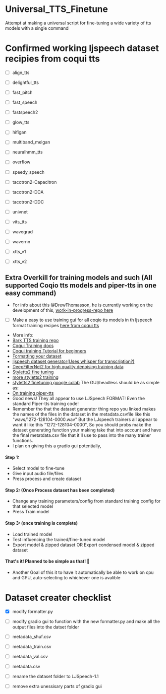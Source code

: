# Universal_TTS_Finetune
Attempt at making a universal script for fine-tuning a wide variety of tts models with a single command

# Confirmed working ljspeech dataset recipies from coqui tts

- [ ] align_tts  
- [ ] delightful_tts  
- [ ] fast_pitch  
- [ ] fast_speech  
- [ ] fastspeech2  
- [ ] glow_tts  
- [ ] hifigan  
- [ ] multiband_melgan  
- [ ] neuralhmm_tts  
- [ ] overflow  
- [ ] speedy_speech  
- [ ] tacotron2-Capacitron  
- [ ] tacotron2-DCA  
- [ ] tacotron2-DDC  
- [ ] univnet  
- [ ] vits_tts  
- [ ] wavegrad  
- [ ] wavernn  
- [ ] xtts_v1  
- [ ] xtts_v2  






## Extra Overkill for training models and such (All supported Coqio tts models and piper-tts in one easy command) 
- For info about this @DrewThomasson, he is currently working on the development of this, [work-in-progress-repo here](https://github.com/DrewThomasson/Universal_TTS_Finetune)
- [ ] Make a easy to use training gui for all coqio tts models in th ljspeech format training recipes [here from coqui tts](https://github.com/coqui-ai/TTS/tree/dev/recipes/ljspeech)
- More info:
- [Bark TTS training repo](https://github.com/anyvoiceai/Barkify)
- [Coqui Training docs](https://docs.coqui.ai/en/latest/training_a_model.html)
- [Coqui training Tutorial for beginners](https://docs.coqui.ai/en/latest/tutorial_for_nervous_beginners.html)
- [Formatting your dataset](https://docs.coqui.ai/en/latest/formatting_your_dataset.html)
- [ljspeech dataset generator(Uses whisper for transcription?)](https://github.com/davidmartinrius/speech-dataset-generator)
- [DeepFilterNet2 for high quality denoising training data](https://github.com/Rikorose/DeepFilterNet)
- [Styletts2 fine tuning](https://github.com/yl4579/StyleTTS2/discussions/144)
- [more styletts2 training](https://dagshub.com/blog/styletts2/)
- [styletts2 finetuning google colab](https://colab.research.google.com/github/yl4579/StyleTTS2/blob/main/Colab/StyleTTS2_Finetune_Demo.ipynb)
The GUI/headless should be as simple as:
- [On training piper-tts](https://github.com/rhasspy/piper/blob/master/TRAINING.md)
- Good news! They all appear to use LJSpeech FORMAT! Even the standard Piper-tts training code!
- Remember tho that the dataset generator thing repo you linked makes the names of the files in the dataset in the metadata.csvfile like this "wavs/1272-128104-0000.wav" But the LJspeech trainers all appear to want it like this "1272-128104-0000", So you should probs make the dataset generating function your making take that into account and have the final metatdata.csv file that it'll use to pass into the many trainer functions.
- I plan on giving this a gradio gui potentially,
#### Step 1:
- Select model to fine-tune
- Give input audio file/files
- Press process and create dataset
#### Step 2: (Once Process dataset has been completed)
- Change any training parameters/config from standard training config for that selected model
- Press Train model
#### Step 3: (once training is complete)
- Load trained model
- Test influencing the trained/fine-tuned model 
- Export model & zipped dataset OR Export condensed model & zipped dataset
#### That's it! Planned to be simple as that! 🎉

- Another Goal of this it to have it automatically be able to work on cpu and GPU, auto-selecting to whichever one is avalible


# Dataset creater checklist

- [x] modify formatter.py
- [ ] modify gradio gui to function with the new formatter.py and make all the output files into the datset folder
- [ ] metadata_shuf.csv
- [ ] metadata_train.csv
- [ ] metadata_val.csv
- [ ] metadata.csv
- [ ] rename the dataset folder to LJSpeech-1.1
- [ ] remove extra unessisary parts of gradio gui

